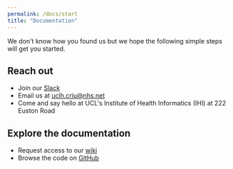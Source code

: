 ```yaml
---
permalink: /docs/start
title: "Documentation"
---
```


We don't know how you found us but we hope the following simple steps will get you started.

## Reach out

- Join our [Slack](https://join.slack.com/t/safehr-data/shared_invite/zt-2u0fbklhz-pcg4wGR~s1aXWbLEsqjUKg)
- Email us at [uclh.criu@nhs.net](mailto:uclh.criu@nhs.net)
- Come and say hello at UCL's Institute of Health Informatics (IHI) at 222 Euston Road

## Explore the documentation

- Request access to our [wiki](https://uclh.slab.com/public/topics/safehr-ljd88xi3)
- Browse the code on [GitHub](https://github.com/safehr-data)
